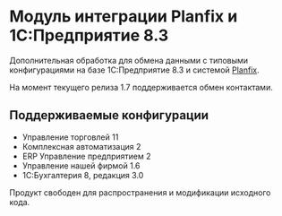 # **Модуль интеграции** **Planfix** **и 1С:Предприятие 8.3**

Дополнительная обработка для обмена данными с типовыми конфигурациями на базе 1С:Предприятие 8.3 и системой [Planfix](https://planfix.ru/).

На момент текущего релиза 1.7 поддерживается обмен контактами.

## **Поддерживаемые конфигурации**

- Управление торговлей 11
- Комплексная автоматизация 2
- ERP Управление предприятием 2
- Управление нашей фирмой 1.6
- 1С:Бухгалтерия 8, редакция 3.0

Продукт свободен для распространения и модификации исходного кода.
